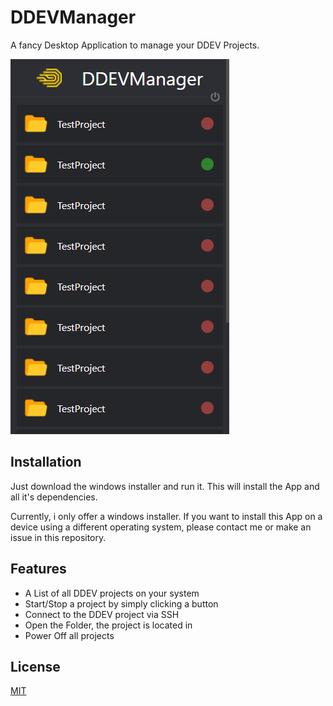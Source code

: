 # DDEVManager

A fancy Desktop Application to manage your DDEV Projects.

![Screenshot](https://raw.githubusercontent.com/CubE135/DDEVMaanager/master/src/assets/img/screenshot.png)

## Installation

Just download the windows installer and run it. This will install the App and all it's dependencies.

Currently, i only offer a windows installer. If you want to install this App on a device using a different operating system, please contact me or make an issue in this repository.

## Features

- A List of all DDEV projects on your system
- Start/Stop a project by simply clicking a button
- Connect to the DDEV project via SSH
- Open the Folder, the project is located in
- Power Off all projects

## License
[MIT](https://choosealicense.com/licenses/mit/)
